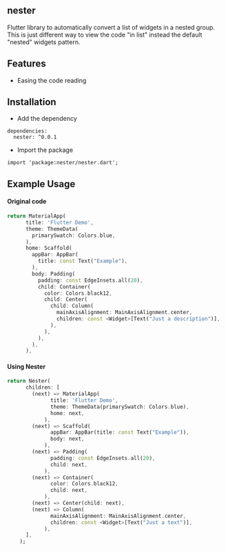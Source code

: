 ## nester

Flutter library to automatically convert a list of widgets in a nested group.
This is just different way to view the code "in list" instead the default "nested" widgets pattern.

## Features

- Easing the code reading

## Installation

- Add the dependency

```
dependencies:
  nester: ^0.0.1
```

- Import the package

```
import 'package:nester/nester.dart';
```

## Example Usage

#### **Original code**

```dart
return MaterialApp(
      title: 'Flutter Demo',
      theme: ThemeData(
        primarySwatch: Colors.blue,
      ),
      home: Scaffold(
        appBar: AppBar(
          title: const Text("Example"),
        ),
        body: Padding(
          padding: const EdgeInsets.all(20),
          child: Container(
            color: Colors.black12,
            child: Center(
              child: Column(
                mainAxisAlignment: MainAxisAlignment.center,
                children: const <Widget>[Text("Just a description")],
              ),
            ),
          ),
        ),
      ),
```

#### **Using Nester**

```dart
return Nester(
      children: [
        (next) => MaterialApp(
              title: 'Flutter Demo',
              theme: ThemeData(primarySwatch: Colors.blue),
              home: next,
            ),
        (next) => Scaffold(
              appBar: AppBar(title: const Text("Example")),
              body: next,
            ),
        (next) => Padding(
              padding: const EdgeInsets.all(20),
              child: next,
            ),
        (next) => Container(
              color: Colors.black12,
              child: next,
            ),
        (next) => Center(child: next),
        (next) => Column(
              mainAxisAlignment: MainAxisAlignment.center,
              children: const <Widget>[Text("Just a text")],
            ),
      ],
    );
```
